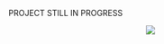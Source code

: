PROJECT STILL IN PROGRESS

<p align="center">
  <img src="https://user-images.githubusercontent.com/41349878/127931560-404a5813-afa9-42d9-b8f8-1ee0f6f45f28.png">
</p>
